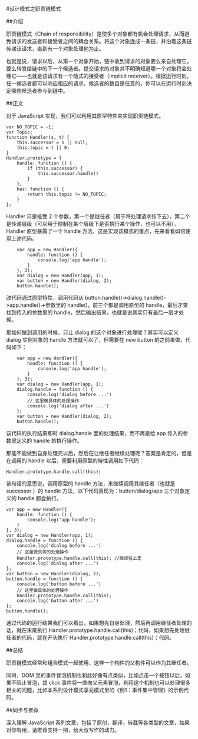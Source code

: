 #设计模式之职责链模式

##介绍

职责链模式（Chain of responsibility）是使多个对象都有机会处理请求，从而避免请求的发送者和接受者之间的耦合关系。将这个对象连成一条链，并沿着这条链传递该请求，直到有一个对象处理他为止。

也就是说，请求以后，从第一个对象开始，链中收到请求的对象要么亲自处理它，要么转发给链中的下一个候选者。提交请求的对象并不明确知道哪一个对象将会处理它——也就是该请求有一个隐式的接受者（implicit receiver）。根据运行时刻，任一候选者都可以响应相应的请求，候选者的数目是任意的，你可以在运行时刻决定哪些候选者参与到链中。

##正文

对于 JavaScript 实现，我们可以利用其原型特性来实现职责链模式。

```
var NO_TOPIC = -1;
var Topic;
function Handler(s, t) {
    this.successor = s || null;
    this.topic = t || 0;
}
Handler.prototype = {
    handle: function () {
        if (this.successor) {
            this.successor.handle()
        }
    },
    has: function () {
        return this.topic != NO_TOPIC;
    }
};
```

Handler 只是接受 2 个参数，第一个是继任者（用于将处理请求传下去），第二个是传递层级（可以用于控制在某个层级下是否执行某个操作，也可以不用），Handler 原型暴露了一个 handle 方法，这是实现该模式的重点，先来看看如何使用上述代码。

```
    var app = new Handler({
        handle: function () {
            console.log('app handle');
        }
    }, 3);
    var dialog = new Handler(app, 1);
    var button = new Handler(dialog, 2);
    button.handle();
```

改代码通过原型特性，调用代码从 button.handle()->dialog.handle()->app.handle()->参数里的 handle()，前三个都是调用原型的 handle，最后才查找到传入的参数里的 handle，然后输出结果，也就是说其实只有最后一层才处理。

那如何做到调用的时候，只让 dialog 的这个对象进行处理呢？其实可以定义 dialog 实例对象的 handle 方法就可以了，但需要在 new button 的之前来做，代码如下：

```
    var app = new Handler({
        handle: function () {
            console.log('app handle');
        }
    }, 3);
    var dialog = new Handler(app, 1);
    dialog.handle = function () {
        console.log('dialog before ...')
        // 这里做具体的处理操作
        console.log('dialog after ...')
    };
    var button = new Handler(dialog, 2);
    button.handle();
```

该代码的执行结果即时 dialog.handle 里的处理结果，而不再是给 app 传入的参数里定义的 handle 的执行操作。

那能不能做到自身处理完以后，然后在让继任者继续处理呢？答案是肯定的，但是在调用的 handle 以后，需要利用原型的特性调用如下代码：

```
Handler.prototype.handle.call(this);
```

该句话的意思说，调用原型的 handle 方法，来继续调用其继任者（也就是 successor ）的 handle 方法，以下代码表现为：button/dialog/app 三个对象定义的 handle 都会执行。

```
var app = new Handler({
    handle: function () {
        console.log('app handle');
    }
}, 3);
var dialog = new Handler(app, 1);
dialog.handle = function () {
    console.log('dialog before ...')
    // 这里做具体的处理操作
    Handler.prototype.handle.call(this); //继续往上走
    console.log('dialog after ...')
};
var button = new Handler(dialog, 2);
button.handle = function () {
    console.log('button before ...')
    // 这里做具体的处理操作
    Handler.prototype.handle.call(this);
    console.log('button after ...')
};
button.handle();
```

通过代码的运行结果我们可以看出，如果想先自身处理，然后再调用继任者处理的话，就在末尾执行 Handler.prototype.handle.call(this)；代码，如果想先处理继任者的代码，就在开头执行 Handler.prototype.handle.call(this)；代码。

##总结

职责链模式经常和组合模式一起使用，这样一个构件的父构件可以作为其继任者。

同时，DOM 里的事件冒泡机制也和此好像有点类似，比如点击一个按钮以后，如果不阻止冒泡，其 click 事件将一直向父元素冒泡，利用这个机制也可以处理很多相关的问题，比如本系列设计模式享元模式里的《例1：事件集中管理》的示例代码。

##同步与推荐

深入理解 JavaScript 系列文章，包括了原创，翻译，转载等各类型的文章，如果对你有用，请推荐支持一把，给大叔写作的动力。